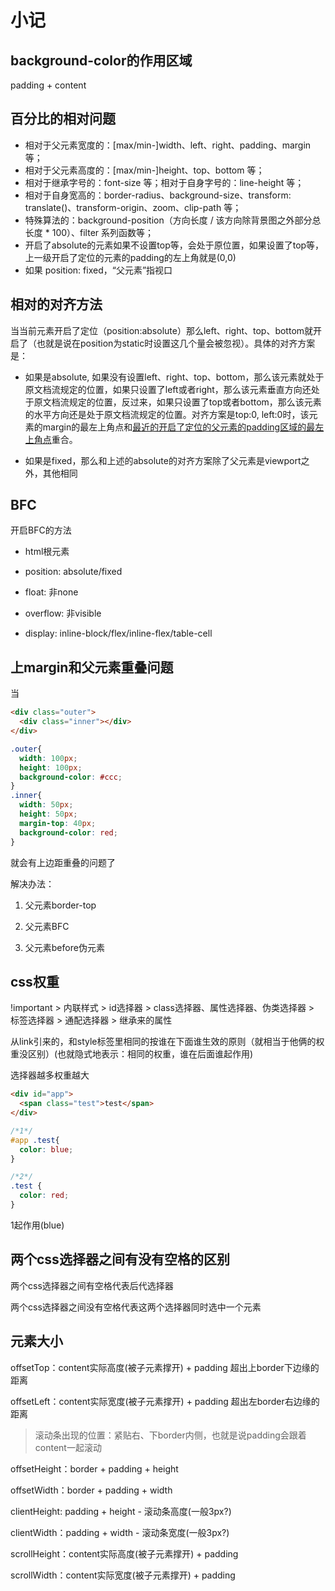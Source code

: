 # 小记

## background-color的作用区域

padding + content

## 百分比的相对问题

- 相对于父元素宽度的：[max/min-]width、left、right、padding、margin 等；
- 相对于父元素高度的：[max/min-]height、top、bottom 等；
- 相对于继承字号的：font-size 等；相对于自身字号的：line-height 等；
- 相对于自身宽高的：border-radius、background-size、transform: translate()、transform-origin、zoom、clip-path 等；
- 特殊算法的：background-position（方向长度 / 该方向除背景图之外部分总长度 * 100）、filter 系列函数等；
- 开启了absolute的元素如果不设置top等，会处于原位置，如果设置了top等，上一级开启了定位的元素的padding的左上角就是(0,0)
- 如果 position: fixed，“父元素”指视口

## 相对的对齐方法

当当前元素开启了定位（position:absolute）那么left、right、top、bottom就开启了（也就是说在position为static时设置这几个量会被忽视）。具体的对齐方案是：

- 如果是absolute, 如果没有设置left、right、top、bottom，那么该元素就处于原文档流规定的位置，如果只设置了left或者right，那么该元素垂直方向还处于原文档流规定的位置，反过来，如果只设置了top或者bottom，那么该元素的水平方向还是处于原文档流规定的位置。对齐方案是top:0, left:0时，该元素的margin的最左上角点和<u>最近的开启了定位的父元素的padding区域的最左上角点</u>重合。

- 如果是fixed，那么和上述的absolute的对齐方案除了父元素是viewport之外，其他相同

## BFC

开启BFC的方法

- html根元素

- position: absolute/fixed

- float: 非none

- overflow: 非visible

- display: inline-block/flex/inline-flex/table-cell

## 上margin和父元素重叠问题

当
```html
<div class="outer">
  <div class="inner"></div>
</div>
```
```css
.outer{
  width: 100px;
  height: 100px;
  background-color: #ccc;
}
.inner{
  width: 50px;
  height: 50px;
  margin-top: 40px;
  background-color: red;
}
```
就会有上边距重叠的问题了

解决办法：

1. 父元素border-top

2. 父元素BFC

3. 父元素before伪元素

## css权重

!important > 内联样式 > id选择器 > class选择器、属性选择器、伪类选择器 > 标签选择器 > 通配选择器 > 继承来的属性

从link引来的，和style标签里相同的按谁在下面谁生效的原则（就相当于他俩的权重没区别）(也就隐式地表示：相同的权重，谁在后面谁起作用)

选择器越多权重越大

```html
<div id="app">
  <span class="test">test</span>
</div>
```

```css
/*1*/
#app .test{
  color: blue;
}
```

```css
/*2*/
.test {
  color: red;
}
```

1起作用(blue)

## 两个css选择器之间有没有空格的区别

两个css选择器之间有空格代表后代选择器

两个css选择器之间没有空格代表这两个选择器同时选中一个元素


## 元素大小

offsetTop：content实际高度(被子元素撑开) + padding 超出上border下边缘的距离

offsetLeft：content实际宽度(被子元素撑开) + padding 超出左border右边缘的距离

> 滚动条出现的位置：紧贴右、下border内侧，也就是说padding会跟着content一起滚动

offsetHeight：border + padding + height

offsetWidth：border + padding + width

clientHeight: padding + height - 滚动条高度(一般3px?)

clientWidth：padding + width - 滚动条宽度(一般3px?)

scrollHeight：content实际高度(被子元素撑开) + padding

scrollWidth：content实际宽度(被子元素撑开) + padding




